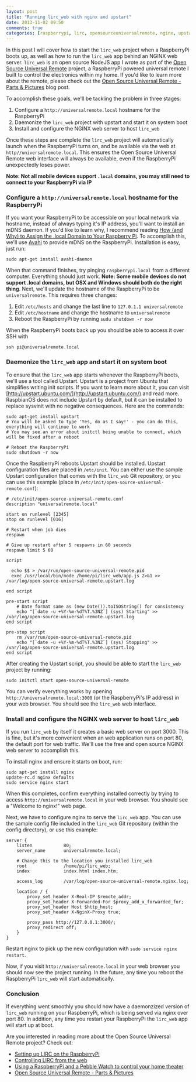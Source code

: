 ```yaml
---
layout: post
title: "Running lirc_web with nginx and upstart"
date: 2013-11-02 09:50
comments: true
categories: [raspberrypi, lirc, opensourceuniversalremote, nginx, upstart]
---
```


In this post I will cover how to start the ``lirc_web`` project when a RaspberryPi boots up, as well as how to run the ``lirc_web`` app behind an NGINX web server. ``lirc_web`` is an open source NodeJS app I wrote as part of the [Open Source Universal Remote](http://opensourceuniversalremote.com) project, a RaspberryPi powered universal remote I built to control the electronics within my home. If you'd like to learn more about the remote, please check out the [Open Source Universal Remote - Parts & Pictures](http://alexba.in/blog/2013/06/08/open-source-universal-remote-parts-and-pictures/) blog post.

To accomplish these goals, we'll be tackling the problem in three stages:

1. Configure a ``http://universalremote.local`` hostname for the RaspberryPi
2. Daemonize the ``lirc_web`` project with upstart and start it on system boot
3. Install and configure the NGINX web server to host ``lirc_web``

Once these steps are complete the ``lirc_web`` project will automatically launch when the RaspberryPi turns on, and be available via the web at ``http//universalremote.local``. This ensures the Open Source Universal Remote web interface will always be available, even if the RaspberryPi unexpectedly loses power.

**Note: Not all mobile devices support ``.local`` domains, you may still need to connect to your RaspberryPi via IP**

### Configure a ``http://universalremote.local`` hostname for the RaspberryPi

If you want your RaspberryPi to be accessible on your local network via hostname, instead of always typing it's IP address, you'll want to install an mDNS daemon. If you'd like to learn why, I recommend reading [How (and Why) to Assign the .local Domain to Your Raspberry Pi](http://www.howtogeek.com/167190/how-and-why-to-assign-the-.local-domain-to-your-raspberry-pi/). To accomplish this, we'll use [Avahi](http://en.wikipedia.org/wiki/Avahi_(software)) to provide mDNS on the RaspberryPi. Installation is easy, just run:

    sudo apt-get install avahi-daemon

When that command finishes, try pinging ``raspberrypi.local`` from a different computer. Everything should just work. **Note: Some mobile devices do not support .local domains, but OSX and Windows should both do the right thing**. Next, we'll update the hostname of the RaspberryPi to be ``universalremote``. This requires three changes:

1. Edit ``/etc/hosts`` and change the last line to ``127.0.1.1 universalremote``
2. Edit ``/etc/hostname`` and change the hostname to ``universalremote``
3. Reboot the RaspberryPi by running ``sudu shutdown -r now``

When the RaspberryPi boots back up you should be able to access it over SSH with

    ssh pi@universalremote.local


### Daemonize the ``lirc_web`` app and start it on system boot

To ensure that the ``lirc_web`` app starts whenever the RaspberryPi boots, we'll use a tool called Upstart. Upstart is a project from Ubuntu that simplifies writing init scripts. If you want to learn more about it, you can visit [http://upstart.ubuntu.com/](http://upstart.ubuntu.com/) and read more. RaspbianOS does not include Upstart by default, but it can be installed to replace sysvinit with no negative consequences. Here are the commands:

    sudo apt-get install upstart
    # You will be asked to type 'Yes, do as I say!' - you can do this, everything will continue to work
    # You may see an error about initctl being unable to connect, which will be fixed after a reboot

    # Reboot the RaspberryPi
    sudo shutdown -r now

Once the RaspberryPi reboots Upstart should be installed. Upstart configuration files are placed in ``/etc/init``. You can either use the sample Upstart configuration that comes with the ``lirc_web`` Git repository, or you can use this example (place in ``/etc/init/open-source-universal-remote.conf``):

    # /etc/init/open-source-universal-remote.conf
    description "universalremote.local"

    start on runlevel [2345]
    stop on runlevel [016]

    # Restart when job dies
    respawn

    # Give up restart after 5 respawns in 60 seconds
    respawn limit 5 60

    script

      echo $$ > /var/run/open-source-universal-remote.pid
      exec /usr/local/bin/node /home/pi/lirc_web/app.js 2>&1 >> /var/log/open-source-universal-remote.upstart.log

    end script

    pre-start script
        # Date format same as (new Date()).toISOString() for consistency
        echo "[`date -u +%Y-%m-%dT%T.%3NZ`] (sys) Starting" >> /var/log/open-source-universal-remote.upstart.log
    end script

    pre-stop script
        rm /var/run/open-source-universal-remote.pid
        echo "[`date -u +%Y-%m-%dT%T.%3NZ`] (sys) Stopping" >> /var/log/open-source-universal-remote.upstart.log
    end script

After creating the Upstart script, you should be able to start the ``lirc_web`` project by running:

    sudo initctl start open-source-universal-remote

You can verify everything works by opening ``http://universalremote.local:3000`` (or the RaspberryPi's IP address) in your web browser. You should see the ``lirc_web`` web interface.


### Install and configure the NGINX web server to host ``lirc_web``

If you run ``lirc_web`` by itself it creates a basic web server on port 3000. This is fine, but it's more convenient when an web application runs on port 80, the default port for web traffic. We'll use the free and open source NGINX web server to accomplish this.

To install nginx and ensure it starts on boot, run:

    sudo apt-get install nginx
    update-rc.d nginx defaults
    sudo service nginx start

When this completes, confirm everything installed correctly by trying to  access ``http://universalremote.local`` in your web browser. You should see a "Welcome to nginx!" web page.

Next, we have to configure nginx to serve the ``lirc_web`` app. You can use the sample config file included in the ``lirc_web`` Git repository (within the config directory), or use this example:

    server {
        listen            80;
        server_name       universalremote.local;

        # Change this to the location you installed lirc_web
        root              /home/pi/lirc_web;
        index             index.html index.htm;

        access_log        /var/log/open-source-universal-remote.nginx.log;

        location / {
            proxy_set_header X-Real-IP $remote_addr;
            proxy_set_header X-Forwarded-For $proxy_add_x_forwarded_for;
            proxy_set_header Host $http_host;
            proxy_set_header X-NginX-Proxy true;

            proxy_pass http://127.0.0.1:3000/;
            proxy_redirect off;
        }
    }

Restart nginx to pick up the new configuration with ``sudo service nginx restart``.

Now, if you visit ``http://universalremote.local`` in your web browser you should now see the project running. In the future, any time you reboot the RaspberryPi ``lirc_web`` will start automatically.

### Conclusion

If everything went smoothly you should now have a daemonzized version of ``lirc_web`` running on your RaspberryPi, which is being served via nginx over port 80. In addition, any time you restart your RaspberryPi the ``lirc_web`` app will start up at boot.

Are you interested in reading more about the Open Source Universal Remote project? Check out:

* [Setting up LIRC on the RaspberryPi](http://alexba.in/blog/2013/01/06/setting-up-lirc-on-the-raspberrypi/)
* [Controlling LIRC from the web](http://alexba.in/blog/2013/02/23/controlling-lirc-from-the-web/)
* [Using a RaspberryPi and a Pebble Watch to control your home theater](http://alexba.in/blog/2013/06/01/using-the-pebble-watch-to-control-your-home-theater/)
* [Open Source Universal Remote - Parts & Pictures](http://alexba.in/blog/2013/06/08/open-source-universal-remote-parts-and-pictures/)


